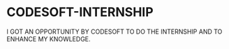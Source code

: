 # CODESOFT-INTERNSHIP
I GOT AN OPPORTUNITY BY CODESOFT TO DO THE INTERNSHIP AND TO ENHANCE MY KNOWLEDGE.
